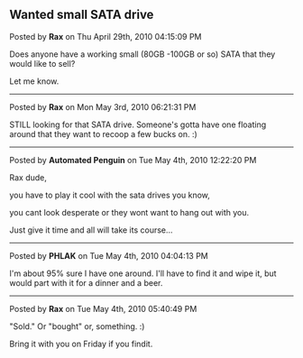## Wanted small SATA drive
Posted by **Rax** on Thu April 29th, 2010 04:15:09 PM

Does anyone have a working small (80GB -100GB or so) SATA that they would like
to sell?

Let me know.

--------------------------------------------------------------------------------

Posted by **Rax** on Mon May 3rd, 2010 06:21:31 PM

STILL looking for that SATA drive. Someone's gotta have one floating around that
they want to recoop a few bucks on. :)

--------------------------------------------------------------------------------

Posted by **Automated Penguin** on Tue May 4th, 2010 12:22:20 PM

Rax dude,

you have to play it cool with the sata drives you know,

 you cant look desperate or they wont want to hang out with you.

Just give it time and all will take its course...

--------------------------------------------------------------------------------

Posted by **PHLAK** on Tue May 4th, 2010 04:04:13 PM

I'm about 95% sure I have one around.  I'll have to find it and wipe it, but
would part with it for a dinner and a beer.

--------------------------------------------------------------------------------

Posted by **Rax** on Tue May 4th, 2010 05:40:49 PM

"Sold." Or "bought" or, something. :)

Bring it with you on Friday if you findit.
